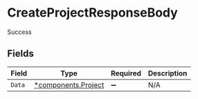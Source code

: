 # CreateProjectResponseBody

Success


## Fields

| Field                                                     | Type                                                      | Required                                                  | Description                                               |
| --------------------------------------------------------- | --------------------------------------------------------- | --------------------------------------------------------- | --------------------------------------------------------- |
| `Data`                                                    | [*components.Project](../../models/components/project.md) | :heavy_minus_sign:                                        | N/A                                                       |